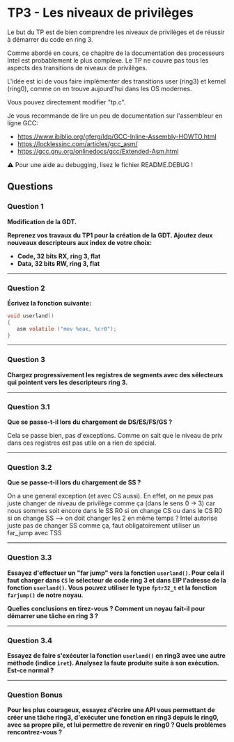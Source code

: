 # TP3 - Les niveaux de privilèges

Le but du TP est de bien comprendre les niveaux de privilèges et de réussir à démarrer du code en ring 3.

Comme abordé en cours, ce chapitre de la documentation des processeurs Intel est probablement le plus complexe. Le TP ne couvre pas tous les aspects des transitions de niveaux de privilèges.

L'idée est ici de vous faire implémenter des transitions user (ring3) et kernel (ring0), comme on en trouve aujourd'hui dans les OS modernes.

Vous pouvez directement modifier "tp.c".

Je vous recommande de lire un peu de documentation sur l'assembleur en ligne GCC:

 - https://www.ibiblio.org/gferg/ldp/GCC-Inline-Assembly-HOWTO.html
 - https://locklessinc.com/articles/gcc_asm/
 - https://gcc.gnu.org/onlinedocs/gcc/Extended-Asm.html

:warning: Pour une aide au debugging, lisez le fichier README.DEBUG !


## Questions

### Question 1

**Modification de la GDT.**

**Reprenez vos travaux du TP1 pour la création de la GDT. Ajoutez deux nouveaux descripteurs aux index de votre choix:**
 - **Code, 32 bits RX, ring 3, flat**
 - **Data, 32 bits RW, ring 3, flat**

---

### Question 2

**Écrivez la fonction suivante:**

```c
void userland()
{
   asm volatile ("mov %eax, %cr0");
}
```

---

### Question 3

**Chargez progressivement les registres de segments avec des sélecteurs qui pointent vers les descripteurs ring 3.**

---

### Question 3.1

**Que se passe-t-il lors du chargement de DS/ES/FS/GS ?**

Cela se passe bien, pas d'exceptions. Comme on sait que le niveau de priv dans ces registres est pas utile on a rien de spécial. 


---

### Question 3.2

**Que se passe-t-il lors du chargement de SS ?**

On a une general exception (et avec CS aussi). En effet, on ne peux pas juste changer de niveau de privilège comme ça (dans le sens 0 -> 3) car nous sommes soit encore dans le SS R0 si on change CS ou dans le CS R0 si on change SS --> on doit changer les 2 en même temps ?
Intel autorise juste pas de changer SS comme ça, faut obligatoirement utiliser un far_jump avec TSS

---

### Question 3.3

**Essayez d'effectuer un "far jump" vers la fonction `userland()`. Pour cela il faut charger dans `CS` le sélecteur de code ring 3 et dans EIP l'adresse de la fonction `userland()`. Vous pouvez utiliser le type `fptr32_t` et la fonction `farjump()` de notre noyau.**

**Quelles conclusions en tirez-vous ? Comment un noyau fait-il pour démarrer une tâche en ring 3 ?**



---

### Question 3.4

**Essayez de faire s'exécuter la fonction `userland()` en ring3 avec une autre méthode (indice `iret`). Analysez la faute produite suite à son exécution. Est-ce normal ?**

---

### Question Bonus

**Pour les plus courageux, essayez d'écrire une API vous permettant de créer une tâche ring3, d'exécuter une fonction en ring3 depuis le ring0, avec sa propre pile, et lui permettre de revenir en ring0 ? Quels problèmes rencontrez-vous ?**
